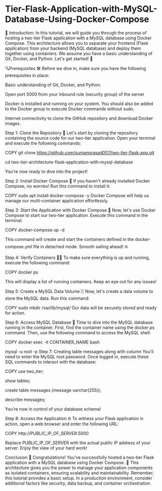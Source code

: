 # Tier-Flask-Application-with-MySQL-Database-Using-Docker-Compose
📍 Introduction:
In this tutorial, we will guide you through the process of hosting a two-tier Flask application with a MySQL database using Docker Compose. This architecture allows you to separate your frontend (Flask application) from your backend (MySQL database) and deploy them together using containers. We assume you have a basic understanding of Git, Docker, and Python. Let's get started! 🚀

🔍Prerequisites 🛠️
Before we dive in, make sure you have the following prerequisites in place:

Basic understanding of Git, Docker, and Python.

Open port 5000 from your inbound rule (security group) of the server

Docker is installed and running on your system. You should also be added to the Docker group to execute Docker commands without sudo.

Internet connectivity to clone the GitHub repository and download Docker images.

Step 1: Clone the Repository 📂
Let's start by cloning the repository containing the source code for our two-tier application. Open your terminal and execute the following commands:


COPY
git clone https://github.com/sumanprasad007/two-tier-flask-app.git

cd two-tier-architecture-flask-application-with-mysql-database


You're now ready to dive into the project!

Step 2: Install Docker Compose 🐋
If you haven't already installed Docker Compose, no worries! Run this command to install it:


COPY
sudo apt install docker-compose -y
Docker Compose will help us manage our multi-container application effortlessly.

Step 3: Start the Application with Docker Compose 🚢
Now, let's use Docker Compose to start our two-tier application. Execute this command in the terminal:


COPY
docker-compose up -d


This command will create and start the containers defined in the docker-compose.yml file in detached mode. Smooth sailing ahead! ⛵

Step 4: Verify Containers 🕵️‍♂️
To make sure everything is up and running, execute the following command:


COPY
docker ps


This will display a list of running containers. Keep an eye out for any issues!

Step 5: Create a MySQL Data Volume 🗄️
Now, let's create a data volume to store the MySQL data. Run this command:


COPY
sudo mkdir /var/lib/mysql/
Our data will be securely stored and ready for action.

Step 6: Access MySQL Database 💾
Time to dive into the MySQL database running in the container. First, find the container name using the docker ps command. Then, use the following command to access the MySQL shell:




COPY
docker exec -it CONTAINER_NAME bash 

mysql -u root -p
Step 7: Creating table messages along with column
You'll need to enter the MySQL root password. Once logged in, execute these SQL commands to interact with the database:


COPY
use two_tier;

show tables;

create table messages (message varchar(255));

describe messages;


You're now in control of your database schema!

Step 8: Access the Application 🌐
To witness your Flask application in action, open a web browser and enter the following URL:


COPY
http://PUBLIC_IP_OF_SERVER:5000


Replace PUBLIC_IP_OF_SERVER with the actual public IP address of your server. Enjoy the view of your hard work!

Conclusion 🎉
Congratulations! You've successfully hosted a two-tier Flask application with a MySQL database using Docker Compose. 🎈 This architecture gives you the power to manage your application components as isolated containers, ensuring scalability and maintainability. Remember, this tutorial provides a basic setup. In a production environment, consider additional factors like security, data backup, and container orchestration.
